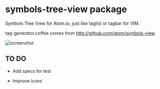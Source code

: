 # symbols-tree-view package

Symbols Tree View for Atom.io, just like taglist or tagbar for VIM.

tag-generator.coffee comes from http://github.com/atom/symbols-view

![screenshot](https://raw.githubusercontent.com/xndcn/symbols-tree-view/master/screenshot.png?raw=true)


## TO DO

* Add specs for test

* Improve icons
